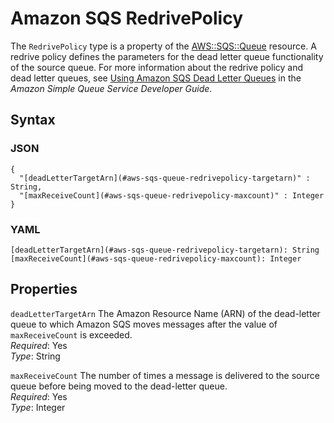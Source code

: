 # Amazon SQS RedrivePolicy<a name="aws-properties-sqs-queues-redrivepolicy"></a>

The `RedrivePolicy` type is a property of the [AWS::SQS::Queue](aws-properties-sqs-queues.md) resource\. A redrive policy defines the parameters for the dead letter queue functionality of the source queue\. For more information about the redrive policy and dead letter queues, see [Using Amazon SQS Dead Letter Queues](http://docs.aws.amazon.com/AWSSimpleQueueService/latest/SQSDeveloperGuide/sqs-dead-letter-queues.html) in the *Amazon Simple Queue Service Developer Guide*\.

## Syntax<a name="w4ab1c21c10d201c14c20b5"></a>

### JSON<a name="aws-properties-sqs-queues-redrivepolicy-syntax.json"></a>

```
{
  "[deadLetterTargetArn](#aws-sqs-queue-redrivepolicy-targetarn)" : String,
  "[maxReceiveCount](#aws-sqs-queue-redrivepolicy-maxcount)" : Integer
}
```

### YAML<a name="aws-properties-sqs-queues-redrivepolicy-syntax.yaml"></a>

```
[deadLetterTargetArn](#aws-sqs-queue-redrivepolicy-targetarn): String
[maxReceiveCount](#aws-sqs-queue-redrivepolicy-maxcount): Integer
```

## Properties<a name="w4ab1c21c10d201c14c20b7"></a>

`deadLetterTargetArn`  <a name="aws-sqs-queue-redrivepolicy-targetarn"></a>
The Amazon Resource Name \(ARN\) of the dead\-letter queue to which Amazon SQS moves messages after the value of `maxReceiveCount` is exceeded\.  
*Required*: Yes  
*Type*: String

`maxReceiveCount`  <a name="aws-sqs-queue-redrivepolicy-maxcount"></a>
The number of times a message is delivered to the source queue before being moved to the dead\-letter queue\.  
*Required*: Yes  
*Type*: Integer